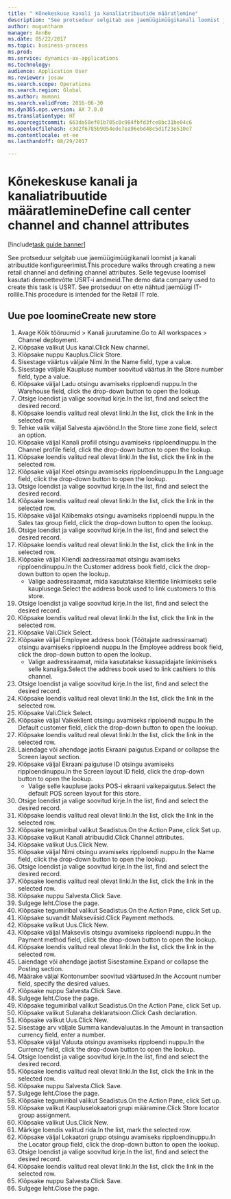 ```yaml
--- 
title: " Kõnekeskuse kanali ja kanaliatribuutide määratlemine"
description: "See protseduur selgitab uue jaemüügimüügikanali loomist ja kanali atribuutide konfigureerimist."
author: mugunthanm
manager: AnnBe
ms.date: 05/22/2017
ms.topic: business-process
ms.prod: 
ms.service: dynamics-ax-applications
ms.technology: 
audience: Application User
ms.reviewer: josaw
ms.search.scope: Operations
ms.search.region: Global
ms.author: mumani
ms.search.validFrom: 2016-06-30
ms.dyn365.ops.version: AX 7.0.0
ms.translationtype: HT
ms.sourcegitcommit: 663da58ef01b705c0c984fbfd3fce8bc31be04c6
ms.openlocfilehash: c3d2f6785b9054ede7ea96ebd48c5d1f23e510e7
ms.contentlocale: et-ee
ms.lasthandoff: 08/29/2017

---
```

# <a name="define-call-center-channel-and-channel-attributes"></a><span data-ttu-id="534be-103"> Kõnekeskuse kanali ja kanaliatribuutide määratlemine</span><span class="sxs-lookup"><span data-stu-id="534be-103">Define call center channel and channel attributes</span></span>

[!include[task guide banner](../includes/task-guide-banner.md)]

<span data-ttu-id="534be-104">See protseduur selgitab uue jaemüügimüügikanali loomist ja kanali atribuutide konfigureerimist.</span><span class="sxs-lookup"><span data-stu-id="534be-104">This procedure walks through creating a new retail channel and defining channel attributes.</span></span> <span data-ttu-id="534be-105">Selle tegevuse loomisel kasutati demoettevõtte USRT-i andmeid.</span><span class="sxs-lookup"><span data-stu-id="534be-105">The demo data company used to create this task is USRT.</span></span> <span data-ttu-id="534be-106">See protseduur on ette nähtud jaemüügi IT-rollile.</span><span class="sxs-lookup"><span data-stu-id="534be-106">This procedure is intended for the Retail IT role.</span></span>


## <a name="create-new-store"></a><span data-ttu-id="534be-107">Uue poe loomine</span><span class="sxs-lookup"><span data-stu-id="534be-107">Create new store</span></span>
1. <span data-ttu-id="534be-108">Avage Kõik tööruumid > Kanali juurutamine.</span><span class="sxs-lookup"><span data-stu-id="534be-108">Go to All workspaces > Channel deployment.</span></span>
2. <span data-ttu-id="534be-109">Klõpsake valikut Uus kanal.</span><span class="sxs-lookup"><span data-stu-id="534be-109">Click New channel.</span></span>
3. <span data-ttu-id="534be-110">Klõpsake nuppu Kauplus.</span><span class="sxs-lookup"><span data-stu-id="534be-110">Click Store.</span></span>
4. <span data-ttu-id="534be-111">Sisestage väärtus väljale Nimi.</span><span class="sxs-lookup"><span data-stu-id="534be-111">In the Name field, type a value.</span></span>
5. <span data-ttu-id="534be-112">Sisestage väljale Kaupluse number soovitud väärtus.</span><span class="sxs-lookup"><span data-stu-id="534be-112">In the Store number field, type a value.</span></span>
6. <span data-ttu-id="534be-113">Klõpsake väljal Ladu otsingu avamiseks ripploendi nuppu.</span><span class="sxs-lookup"><span data-stu-id="534be-113">In the Warehouse field, click the drop-down button to open the lookup.</span></span>
7. <span data-ttu-id="534be-114">Otsige loendist ja valige soovitud kirje.</span><span class="sxs-lookup"><span data-stu-id="534be-114">In the list, find and select the desired record.</span></span>
8. <span data-ttu-id="534be-115">Klõpsake loendis valitud real olevat linki.</span><span class="sxs-lookup"><span data-stu-id="534be-115">In the list, click the link in the selected row.</span></span>
9. <span data-ttu-id="534be-116">Tehke valik väljal Salvesta ajavöönd.</span><span class="sxs-lookup"><span data-stu-id="534be-116">In the Store time zone field, select an option.</span></span>
10. <span data-ttu-id="534be-117">Klõpsake väljal Kanali profiil otsingu avamiseks ripploendinuppu.</span><span class="sxs-lookup"><span data-stu-id="534be-117">In the Channel profile field, click the drop-down button to open the lookup.</span></span>
11. <span data-ttu-id="534be-118">Klõpsake loendis valitud real olevat linki.</span><span class="sxs-lookup"><span data-stu-id="534be-118">In the list, click the link in the selected row.</span></span>
12. <span data-ttu-id="534be-119">Klõpsake väljal Keel otsingu avamiseks ripploendinuppu.</span><span class="sxs-lookup"><span data-stu-id="534be-119">In the Language field, click the drop-down button to open the lookup.</span></span>
13. <span data-ttu-id="534be-120">Otsige loendist ja valige soovitud kirje.</span><span class="sxs-lookup"><span data-stu-id="534be-120">In the list, find and select the desired record.</span></span>
14. <span data-ttu-id="534be-121">Klõpsake loendis valitud real olevat linki.</span><span class="sxs-lookup"><span data-stu-id="534be-121">In the list, click the link in the selected row.</span></span>
15. <span data-ttu-id="534be-122">Klõpsake väljal Käibemaks otsingu avamiseks ripploendi nuppu.</span><span class="sxs-lookup"><span data-stu-id="534be-122">In the Sales tax group field, click the drop-down button to open the lookup.</span></span>
16. <span data-ttu-id="534be-123">Otsige loendist ja valige soovitud kirje.</span><span class="sxs-lookup"><span data-stu-id="534be-123">In the list, find and select the desired record.</span></span>
17. <span data-ttu-id="534be-124">Klõpsake loendis valitud real olevat linki.</span><span class="sxs-lookup"><span data-stu-id="534be-124">In the list, click the link in the selected row.</span></span>
18. <span data-ttu-id="534be-125">Klõpsake väljal Kliendi aadressiraamat otsingu avamiseks ripploendinuppu.</span><span class="sxs-lookup"><span data-stu-id="534be-125">In the Customer address book field, click the drop-down button to open the lookup.</span></span>
    * <span data-ttu-id="534be-126">Valige aadressiraamat, mida kasutatakse klientide linkimiseks selle kauplusega.</span><span class="sxs-lookup"><span data-stu-id="534be-126">Select the address book used to link customers to this store.</span></span>  
19. <span data-ttu-id="534be-127">Otsige loendist ja valige soovitud kirje.</span><span class="sxs-lookup"><span data-stu-id="534be-127">In the list, find and select the desired record.</span></span>
20. <span data-ttu-id="534be-128">Klõpsake loendis valitud real olevat linki.</span><span class="sxs-lookup"><span data-stu-id="534be-128">In the list, click the link in the selected row.</span></span>
21. <span data-ttu-id="534be-129">Klõpsake Vali.</span><span class="sxs-lookup"><span data-stu-id="534be-129">Click Select.</span></span>
22. <span data-ttu-id="534be-130">Klõpsake väljal Employee address book (Töötajate aadressiraamat) otsingu avamiseks ripploendi nuppu.</span><span class="sxs-lookup"><span data-stu-id="534be-130">In the Employee address book field, click the drop-down button to open the lookup.</span></span>
    * <span data-ttu-id="534be-131">Valige aadressiraamat, mida kasutatakse kassapidajate linkimiseks selle kanaliga.</span><span class="sxs-lookup"><span data-stu-id="534be-131">Select the address book used to link cashiers to this channel.</span></span>  
23. <span data-ttu-id="534be-132">Otsige loendist ja valige soovitud kirje.</span><span class="sxs-lookup"><span data-stu-id="534be-132">In the list, find and select the desired record.</span></span>
24. <span data-ttu-id="534be-133">Klõpsake loendis valitud real olevat linki.</span><span class="sxs-lookup"><span data-stu-id="534be-133">In the list, click the link in the selected row.</span></span>
25. <span data-ttu-id="534be-134">Klõpsake Vali.</span><span class="sxs-lookup"><span data-stu-id="534be-134">Click Select.</span></span>
26. <span data-ttu-id="534be-135">Klõpsake väljal Vaikeklient otsingu avamiseks ripploendi nuppu.</span><span class="sxs-lookup"><span data-stu-id="534be-135">In the Default customer field, click the drop-down button to open the lookup.</span></span>
27. <span data-ttu-id="534be-136">Klõpsake loendis valitud real olevat linki.</span><span class="sxs-lookup"><span data-stu-id="534be-136">In the list, click the link in the selected row.</span></span>
28. <span data-ttu-id="534be-137">Laiendage või ahendage jaotis Ekraani paigutus.</span><span class="sxs-lookup"><span data-stu-id="534be-137">Expand or collapse the Screen layout section.</span></span>
29. <span data-ttu-id="534be-138">Klõpsake väljal Ekraani paigutuse ID otsingu avamiseks ripploendinuppu.</span><span class="sxs-lookup"><span data-stu-id="534be-138">In the Screen layout ID field, click the drop-down button to open the lookup.</span></span>
    * <span data-ttu-id="534be-139">Valige selle kaupluse jaoks POS-i ekraani vaikepaigutus.</span><span class="sxs-lookup"><span data-stu-id="534be-139">Select the default POS screen layout for this store.</span></span>  
30. <span data-ttu-id="534be-140">Otsige loendist ja valige soovitud kirje.</span><span class="sxs-lookup"><span data-stu-id="534be-140">In the list, find and select the desired record.</span></span>
31. <span data-ttu-id="534be-141">Klõpsake loendis valitud real olevat linki.</span><span class="sxs-lookup"><span data-stu-id="534be-141">In the list, click the link in the selected row.</span></span>
32. <span data-ttu-id="534be-142">Klõpsake tegumiribal valikut Seadistus.</span><span class="sxs-lookup"><span data-stu-id="534be-142">On the Action Pane, click Set up.</span></span>
33. <span data-ttu-id="534be-143">Klõpsake valikut Kanali atribuudid.</span><span class="sxs-lookup"><span data-stu-id="534be-143">Click Channel attributes.</span></span>
34. <span data-ttu-id="534be-144">Klõpsake valikut Uus.</span><span class="sxs-lookup"><span data-stu-id="534be-144">Click New.</span></span>
35. <span data-ttu-id="534be-145">Klõpsake väljal Nimi otsingu avamiseks ripploendi nuppu.</span><span class="sxs-lookup"><span data-stu-id="534be-145">In the Name field, click the drop-down button to open the lookup.</span></span>
36. <span data-ttu-id="534be-146">Otsige loendist ja valige soovitud kirje.</span><span class="sxs-lookup"><span data-stu-id="534be-146">In the list, find and select the desired record.</span></span>
37. <span data-ttu-id="534be-147">Klõpsake loendis valitud real olevat linki.</span><span class="sxs-lookup"><span data-stu-id="534be-147">In the list, click the link in the selected row.</span></span>
38. <span data-ttu-id="534be-148">Klõpsake nuppu Salvesta.</span><span class="sxs-lookup"><span data-stu-id="534be-148">Click Save.</span></span>
39. <span data-ttu-id="534be-149">Sulgege leht.</span><span class="sxs-lookup"><span data-stu-id="534be-149">Close the page.</span></span>
40. <span data-ttu-id="534be-150">Klõpsake tegumiribal valikut Seadistus.</span><span class="sxs-lookup"><span data-stu-id="534be-150">On the Action Pane, click Set up.</span></span>
41. <span data-ttu-id="534be-151">Klõpsake suvandit Makseviisid.</span><span class="sxs-lookup"><span data-stu-id="534be-151">Click Payment methods.</span></span>
42. <span data-ttu-id="534be-152">Klõpsake valikut Uus.</span><span class="sxs-lookup"><span data-stu-id="534be-152">Click New.</span></span>
43. <span data-ttu-id="534be-153">Klõpsake väljal Makseviis otsingu avamiseks ripploendi nuppu.</span><span class="sxs-lookup"><span data-stu-id="534be-153">In the Payment method field, click the drop-down button to open the lookup.</span></span>
44. <span data-ttu-id="534be-154">Klõpsake loendis valitud real olevat linki.</span><span class="sxs-lookup"><span data-stu-id="534be-154">In the list, click the link in the selected row.</span></span>
45. <span data-ttu-id="534be-155">Laiendage või ahendage jaotist Sisestamine.</span><span class="sxs-lookup"><span data-stu-id="534be-155">Expand or collapse the Posting section.</span></span>
46. <span data-ttu-id="534be-156">Määrake väljal Kontonumber soovitud väärtused.</span><span class="sxs-lookup"><span data-stu-id="534be-156">In the Account number field, specify the desired values.</span></span>
47. <span data-ttu-id="534be-157">Klõpsake nuppu Salvesta.</span><span class="sxs-lookup"><span data-stu-id="534be-157">Click Save.</span></span>
48. <span data-ttu-id="534be-158">Sulgege leht.</span><span class="sxs-lookup"><span data-stu-id="534be-158">Close the page.</span></span>
49. <span data-ttu-id="534be-159">Klõpsake tegumiribal valikut Seadistus.</span><span class="sxs-lookup"><span data-stu-id="534be-159">On the Action Pane, click Set up.</span></span>
50. <span data-ttu-id="534be-160">Klõpsake valikut Sularaha deklaratsioon.</span><span class="sxs-lookup"><span data-stu-id="534be-160">Click Cash declaration.</span></span>
51. <span data-ttu-id="534be-161">Klõpsake valikut Uus.</span><span class="sxs-lookup"><span data-stu-id="534be-161">Click New.</span></span>
52. <span data-ttu-id="534be-162">Sisestage arv väljale Summa kandevaluutas.</span><span class="sxs-lookup"><span data-stu-id="534be-162">In the Amount in transaction currency field, enter a number.</span></span>
53. <span data-ttu-id="534be-163">Klõpsake väljal Valuuta otsingu avamiseks ripploendi nuppu.</span><span class="sxs-lookup"><span data-stu-id="534be-163">In the Currency field, click the drop-down button to open the lookup.</span></span>
54. <span data-ttu-id="534be-164">Otsige loendist ja valige soovitud kirje.</span><span class="sxs-lookup"><span data-stu-id="534be-164">In the list, find and select the desired record.</span></span>
55. <span data-ttu-id="534be-165">Klõpsake loendis valitud real olevat linki.</span><span class="sxs-lookup"><span data-stu-id="534be-165">In the list, click the link in the selected row.</span></span>
56. <span data-ttu-id="534be-166">Klõpsake nuppu Salvesta.</span><span class="sxs-lookup"><span data-stu-id="534be-166">Click Save.</span></span>
57. <span data-ttu-id="534be-167">Sulgege leht.</span><span class="sxs-lookup"><span data-stu-id="534be-167">Close the page.</span></span>
58. <span data-ttu-id="534be-168">Klõpsake tegumiribal valikut Seadistus.</span><span class="sxs-lookup"><span data-stu-id="534be-168">On the Action Pane, click Set up.</span></span>
59. <span data-ttu-id="534be-169">Klõpsake valikut Kaupluselokaatori grupi määramine.</span><span class="sxs-lookup"><span data-stu-id="534be-169">Click Store locator group assignment.</span></span>
60. <span data-ttu-id="534be-170">Klõpsake valikut Uus.</span><span class="sxs-lookup"><span data-stu-id="534be-170">Click New.</span></span>
61. <span data-ttu-id="534be-171">Märkige loendis valitud rida.</span><span class="sxs-lookup"><span data-stu-id="534be-171">In the list, mark the selected row.</span></span>
62. <span data-ttu-id="534be-172">Klõpsake väljal Lokaatori grupp otsingu avamiseks ripploendinuppu.</span><span class="sxs-lookup"><span data-stu-id="534be-172">In the Locator group field, click the drop-down button to open the lookup.</span></span>
63. <span data-ttu-id="534be-173">Otsige loendist ja valige soovitud kirje.</span><span class="sxs-lookup"><span data-stu-id="534be-173">In the list, find and select the desired record.</span></span>
64. <span data-ttu-id="534be-174">Klõpsake loendis valitud real olevat linki.</span><span class="sxs-lookup"><span data-stu-id="534be-174">In the list, click the link in the selected row.</span></span>
65. <span data-ttu-id="534be-175">Klõpsake nuppu Salvesta.</span><span class="sxs-lookup"><span data-stu-id="534be-175">Click Save.</span></span>
66. <span data-ttu-id="534be-176">Sulgege leht.</span><span class="sxs-lookup"><span data-stu-id="534be-176">Close the page.</span></span>


